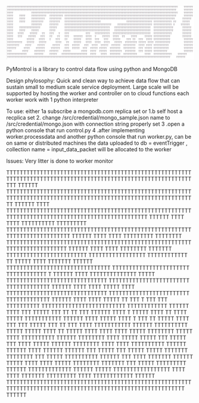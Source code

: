 ![TT](<img/logo.png>)

PyMontrol is a library to control data flow using python and MongoDB

Design phylosophy:
Quick and clean way to achieve data flow that can sustain small to medium scale service deployment.
Large scale will be supported by hosting the worker and controller on to cloud functions
each worker work with 1 python interpreter



To use:
either 1a subscribe a mongodb.com replica set or 1.b self host a recplica set
2. change /src/credential/mongo_sample.json name to /src/credential/mongo.json with connection string properly set
3 .open a python console that run control.py
4 .after implementing worker.processdata and another python console that run worker.py, can be on same or distributed machines
the data uploaded to db = eventTrigger , collection name = input_data_packet will be allocated to the worker

Issues:
Very litter is done to worker monitor







TTTTTTTTTTTTTTTTTTTTTTTTTTTTTTTTTTTTTTTTTTTTTTTTTTTTTTTTTTTTTTTTTTTTTTTTTTTTTTTTTTTTTTTTTTTTTTTTTTTTTTTTTTTTTTTTT    TTTTTT
TTTTTTTTTTTTTTTTTTTTTTTTTTTTTTTTTTTTTTTTTTTTTTTTTTTTTTTTTTTTTTTTTTTTTTTTTTTTTTTTTTTTTTTTTTTTTTTTTTTTTTTTTTTTTTTT     TTTTTT
TTTT            TTTTTTTTTTTTTTTTTTTTTTTTTTTTTTTTTTTTTTTTTTTTTTTTTTTTTTTTTTTTTTTTTTTTTTTTTTTTTTTTTTTTTTTTTTTTTTTTT    TTTTTT
TTTT    TTTT    TTTTTTTTTT  TTTTTTTTT TTTTTTTTTTTTTTTTTTTTTTTTTTTTTTTTTTTTTTTTTTTTTTTTTTTTTTTTTTTTTTTTTTTTTTTTTT     TTTTTT
TTTT    TTTT    TTTTTTTTT   TTTTTTTT  TTTTTTTTTTTTTTTTTTTTTTTTTTTTTTTTTTTTTTTTTTTTTTTTTTTTTTTTTTTTTTTTTTTTTTTTT     TTTTTT
TTTT    TTTT    TTTTTTTT    TTTTTTT   TTTTTTTTTTTTTTTTTTTTTTTT                 TTTTTTTTTTTTTTTTT TTTTTTTTTTTT TT    TTTTT
TTTT            TTTTTTT     TTTTTT    TTTTTTTTTTTTTTTTTTTTTTTTTTTTTTT    TTTTTTTTTTTTTTTTTTTTTTT TTTTTTTTTTTT T    TTTTTT
TTTT    TTTTTTTTTTTTTT      TTTTT     TTTTTTTTTTTTTTTTTTTTTTTTTTTTTT   TTTTTTTTTTTTTTTTTTTTTTTT  TTTTTTTTTTTTT      TTTTTT
TTTT    TTTT    TTTTT       TTTT      TTTTTTTTTTTTTTTTTTTTTTTTTTTTTT   TTTTTTTTTTTTTTTTTTTTTTTT  TTTTTTTTTTTTT      TTTTTT
TTTT   TTTT    TTTTT   TT   TTT   T   TTT           TTT   TTTTTTTTTT  TTTTTTTTTTTTTTTTTTTTTTTTT  TTTTTTTTTTTT       TTTTTT
TTTT   TTT    TTTTT   TTT   TT   TT   TTT   TTTTTT  TTTT  T    TTTTT  TTTT  TT    TTTT     TTTTT TTTTTTTTTTT        TTTTTT
TTTT         TTTTT   TTTT   T   TTT   TT    TTTTT   TTTT  TTT   TTT   TTTTT    TTT TT  TTT  TTTT TTTTTTTTTTT         TTTTTT
TTTTTTTTTT   TTTTT   TTTTT      TTTT   TT   TTTTT   TTTT  TTTT  TTTT   TTTTT  TTTTTTTT TTTTT TTTT TTTTTTTTTT         TTTTTT
TTTTTTTT    TTTT    TTTTT     TTTTT   TTT  TTTTT   TTT  TTTT  TTTTT  TTTTTT  TTTTTTTT  TTTT TTTT TTTTTTTTTT          TTTTTT
TTTTTT     TTTT    TTTTTT    TTTTTT   TTT  TTTTT  TTT  TTTTT TTTTT  TTTTTTT  TTTTTTTT  TTT TTTTT TTTTTTTTTT          TTTTTT
TTT       TTTT    TTTTTTT   TTTTTT   TTTTT       TTTT  TTTT  TTTTT  TTTTTTTT  TTTTTTT  TTT TTTTT TTTTTTTTT           TTTTTT
TTTTTTTTTTTTT     TTTTTT    TTTTT   TTTTTTTTTTTTTTTTT  TTTT   TTTT  TTTTTTT  TTTTTTTTT     TTTT  TTTTTTTTTTTT    TTTTTT
TTTTTTTTTTTTTTTTTTTTTTTTTTTTTTTTTTTTTTTTTTTTTTTTTTTTTTTTTTTTTTTTTTTTTTTTTTTTTTTTTTTTTTTTTTTTTTTTTTTTTTTTTTTT    TTTTTT